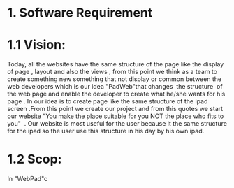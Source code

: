 # 1. Software Requirement

# 1.1 Vision:
Today, all the websites have the same structure of the page like the display of page , layout and also the views , from this point we think as a team to create something new something that not display or common between the web developers which is our idea "PadWeb"that changes  the structure  of the web page and enable the developer to create what he/she wants for his page . In our idea is to create page like the same structure of the ipad screen .From this point we create our project and from this quotes we start our website "You make the place suitable for you NOT the place who fits to you"  . Our website is most useful for the user because it the same structure for the ipad so the user use this structure in his day by his own ipad.

# 1.2 Scop:
In "WebPad"c
